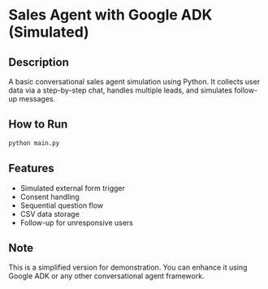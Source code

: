 # Sales Agent with Google ADK (Simulated)

## Description
A basic conversational sales agent simulation using Python. It collects user data via a step-by-step chat, handles multiple leads, and simulates follow-up messages.

## How to Run
```bash
python main.py
```

## Features
- Simulated external form trigger
- Consent handling
- Sequential question flow
- CSV data storage
- Follow-up for unresponsive users

## Note
This is a simplified version for demonstration. You can enhance it using Google ADK or any other conversational agent framework.
